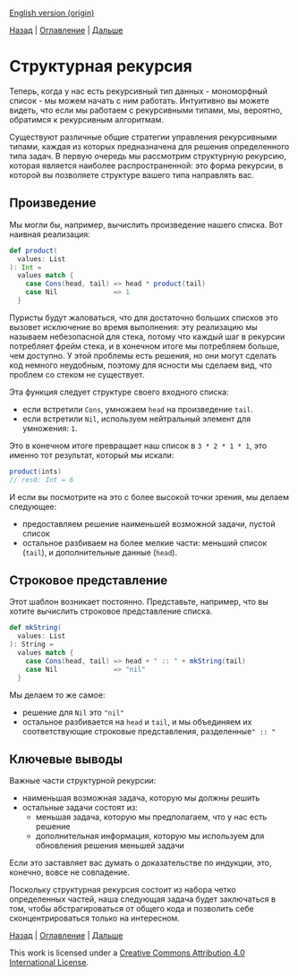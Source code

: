 [English version (origin)](https://nrinaudo.github.io/recschemes/structural_recursion.html)

[Назад](./recursive_data_types.md) | [Оглавление](./index.md) | [Дальше](./fold.md)

# Структурная рекурсия

Теперь, когда у нас есть рекурсивный тип данных - мономорфный список - мы можем начать с ним работать. Интуитивно вы можете видеть, что если мы работаем с рекурсивными типами, мы, вероятно, обратимся к рекурсивным алгоритмам.

Существуют различные общие стратегии управления рекурсивными типами, каждая из которых предназначена для решения определенного типа задач. В первую очередь мы рассмотрим структурную рекурсию, которая является наиболее распространенной: это форма рекурсии, в которой вы позволяете структуре вашего типа направлять вас.

## Произведение

Мы могли бы, например, вычислить произведение нашего списка. Вот наивная реализация:

```scala
def product(
  values: List
): Int =
  values match {
    case Cons(head, tail) => head * product(tail)
    case Nil              => 1
  }
```

Пуристы будут жаловаться, что для достаточно больших списков это вызовет исключение во время выполнения: эту реализацию мы называем небезопасной для стека, потому что каждый шаг в рекурсии потребляет фрейм стека, и в конечном итоге мы потребляем больше, чем доступно. У этой проблемы есть решения, но они могут сделать код немного неудобным, поэтому для ясности мы сделаем вид, что проблем со стеком не существует.

Эта функция следует структуре своего входного списка:
- если встретили `Cons`, умножаем `head` на произведение `tail`.
- если встретили `Nil`, используем нейтральный элемент для умножения: `1`.

Это в конечном итоге превращает наш список в `3 * 2 * 1 * 1`, это именно тот результат, который мы искали:

```scala
product(ints)
// res0: Int = 6
```


И если вы посмотрите на это с более высокой точки зрения, мы делаем следующее:
- предоставляем решение наименьшей возможной задачи, пустой список
- остальное разбиваем на более мелкие части: меньший список (`tail`), и дополнительные данные (`head`).

## Строковое представление

Этот шаблон возникает постоянно. Представьте, например, что вы хотите вычислить строковое представление списка.

```scala
def mkString(
  values: List
): String =
  values match {
    case Cons(head, tail) => head + " :: " + mkString(tail)
    case Nil              => "nil"
  }
```

Мы делаем то же самое:
- решение для `Nil` это `"nil"`
- остальное разбивается на `head` и `tail`, и мы объединяем их соответствующие строковые представления, разделенные`" :: "`


## Ключевые выводы

Важные части структурной рекурсии:
- наименьшая возможная задача, которую мы должны решить
- остальные задачи состоят из:
  - меньшая задача, которую мы предполагаем, что у нас есть решение
  - дополнительная информация, которую мы используем для обновления решения меньшей задачи

Если это заставляет вас думать о доказательстве по индукции, это, конечно, вовсе не совпадение.

Поскольку структурная рекурсия состоит из набора четко определенных частей, наша следующая задача будет заключаться в том, чтобы абстрагироваться от общего кода и позволить себе сконцентрироваться только на интересном.

[Назад](./recursive_data_types.md) | [Оглавление](./index.md) | [Дальше](./fold.md)

This work is licensed under a <a rel="license" href="https://creativecommons.org/licenses/by/4.0/">Creative Commons Attribution 4.0 International License</a>.